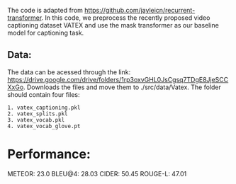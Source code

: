 The code is adapted from https://github.com/jayleicn/recurrent-transformer. In this code, we preprocess the recently proposed video captioning dataset VATEX and use the mask transformer as our baseline model for captioning task.

## Data:
The data can be acessed through the link:
https://drive.google.com/drive/folders/1rp3oxvGHL0JsCgsq7TDgE8JjeSCCXxGo.
Downloads the files and move them to ./src/data/Vatex.
The folder should contain four files:
```
1. vatex_captioning.pkl
2. vatex_splits.pkl
3. vatex_vocab.pkl
4. vatex_vocab_glove.pt
```

# Performance:
METEOR: 23.0 
BLEU@4: 28.03
CIDER: 50.45 
ROUGE-L: 47.01

